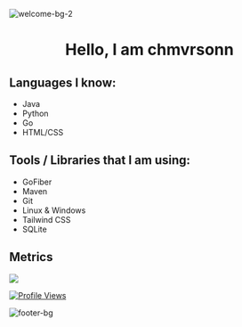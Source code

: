 ![welcome-bg-2](https://user-images.githubusercontent.com/50290580/124369381-11ed1800-dc74-11eb-90a9-2ff2073c3b97.jpg)

<h1 align="center">Hello, I am chmvrsonn</h1>

## Languages I know:
<ul>
	<li>Java</li>
	<li>Python</li>
	<li>Go</li>
	<li>HTML/CSS</li>
</ul>

## Tools / Libraries that I am using:
<ul>
	<li>GoFiber</li>
	<li>Maven</li>
	<li>Git</li>
	<li>Linux & Windows</li>
	<li>Tailwind CSS</li>
	<li>SQLite</li>
</ul>

## Metrics
<p><img src="https://github-readme-stats.vercel.app/api?username=chmvrsonn&show_icons=true&theme=radical" /></p>
<a href="https://github.com/chmvrsonn">
  <p><img src="https://komarev.com/ghpvc/?username=chmvrsonn" alt="Profile Views"></p>
</a>

![footer-bg](https://user-images.githubusercontent.com/50290580/124369382-144f7200-dc74-11eb-807a-f10a7a502dd9.jpg)
